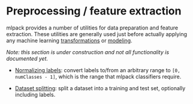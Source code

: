 <object data="../img/pipeline-top-2.svg" type="image/svg+xml" id="pipeline-top">
</object>

# Preprocessing / feature extraction

mlpack provides a number of utilities for data preparation and feature
extraction.  These utilities are generally used just before actually applying
any machine learning [transformations](transformations.md) or
[modeling](modeling.md).

*Note: this section is under construction and not all functionality is
documented yet.*

 * [Normalizing labels](user/normalizing_labels.md): convert labels to/from an
   arbitrary range to `[0, numClasses - 1]`, which is the range that mlpack
   classifiers require.

 * [Dataset splitting](user/split.md): split a dataset into a training and test
   set, optionally including labels.
